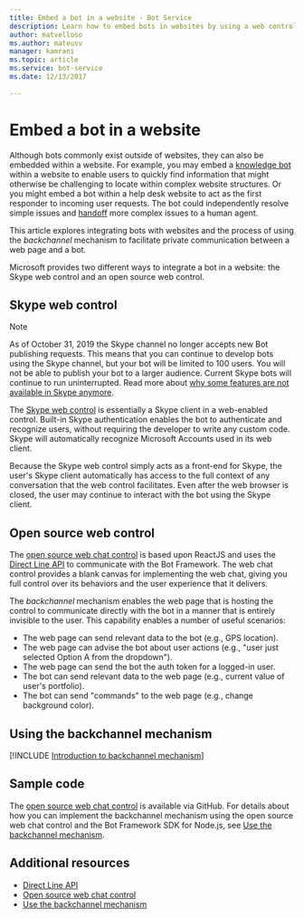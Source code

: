 ```yaml
---
title: Embed a bot in a website - Bot Service
description: Learn how to embed bots in websites by using a web control. See how the backchannel mechanism facilitates private communication between web pages and bots.
author: matvelloso
ms.author: mateusv
manager: kamrani
ms.topic: article
ms.service: bot-service
ms.date: 12/13/2017
 
---
```


# Embed a bot in a website

Although bots commonly exist outside of websites, they can also be embedded within a website. 
For example, you may embed a [knowledge bot](~/bot-service-design-pattern-knowledge-base.md) within a website 
to enable users to quickly find information that might otherwise be challenging to locate within complex website structures. 
Or you might embed a bot within a help desk website to act as the first responder to incoming user requests. 
The bot could independently resolve simple issues and [handoff](~/bot-service-design-pattern-handoff-human.md) more complex issues to a human agent. 

This article explores integrating bots with websites and the process of using the *backchannel* mechanism to facilitate private communication between a web page and a bot. 

Microsoft provides two different ways to integrate a bot in a website: 
the Skype web control and an open source web control.

## Skype web control

>[!NOTE]
> As of October 31, 2019 the Skype channel no longer accepts new Bot publishing requests. This means that you can continue to develop bots using the Skype channel, but your bot will be limited to 100 users. You will not be able to publish your bot to a larger audience. Current Skype bots will continue to run uninterrupted. Read more about [why some features are not available in Skype anymore](https://support.skype.com/faq/fa12091/why-are-some-features-not-available-in-skype-anymore).


The [Skype web control](https://aka.ms/bot-skype-web-control) is essentially a Skype client in a web-enabled control. Built-in Skype authentication enables the bot to authenticate and recognize users, without requiring the 
developer to write any custom code. Skype will automatically recognize Microsoft Accounts used in its web client. 

Because the Skype web control simply acts as a front-end for Skype, 
the user's Skype client automatically has access to the full context of any conversation that the web control facilitates. 
Even after the web browser is closed, the user may continue to interact with the bot using the Skype client. 

## Open source web control

The <a href="https://aka.ms/BotFramework-WebChat" target="_blank">open source web chat control</a> 
is based upon ReactJS and uses the 
[Direct Line API][directLineAPI] 
to communicate with the Bot Framework. The web chat control provides a blank canvas for implementing the web chat, 
giving you full control over its behaviors and the user experience that it delivers. 

The *backchannel* mechanism enables the web page that is hosting the control 
to communicate directly with the bot in a manner that is entirely invisible to the user. 
This capability enables a number of useful scenarios: 

- The web page can send relevant data to the bot (e.g., GPS location).
- The web page can advise the bot about user actions (e.g., "user just selected Option A from the dropdown").
- The web page can send the bot the auth token for a logged-in user.
- The bot can send relevant data to the web page (e.g., current value of user's portfolio).
- The bot can send "commands" to the web page (e.g., change background color).

## Using the backchannel mechanism

[!INCLUDE [Introduction to backchannel mechanism](~/includes/snippet-backchannel.md)]

## Sample code

The <a href="https://aka.ms/BotFramework-WebChat" target="_blank">open source web chat control</a> is available via GitHub. For details about how you can implement the backchannel mechanism using the open source web chat control and the Bot Framework SDK for Node.js, see [Use the backchannel mechanism](~/nodejs/bot-builder-nodejs-backchannel.md).

## Additional resources

- [Direct Line API][directLineAPI]
- [Open source web chat control](https://github.com/Microsoft/BotFramework-WebChat)
- [Use the backchannel mechanism](~/nodejs/bot-builder-nodejs-backchannel.md)

[directLineAPI]: https://docs.botframework.com/restapi/directline3/#navtitle
